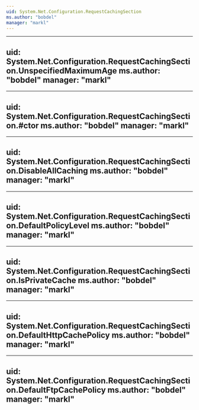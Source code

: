 ```yaml
---
uid: System.Net.Configuration.RequestCachingSection
ms.author: "bobdel"
manager: "markl"
---
```


---
uid: System.Net.Configuration.RequestCachingSection.UnspecifiedMaximumAge
ms.author: "bobdel"
manager: "markl"
---

---
uid: System.Net.Configuration.RequestCachingSection.#ctor
ms.author: "bobdel"
manager: "markl"
---

---
uid: System.Net.Configuration.RequestCachingSection.DisableAllCaching
ms.author: "bobdel"
manager: "markl"
---

---
uid: System.Net.Configuration.RequestCachingSection.DefaultPolicyLevel
ms.author: "bobdel"
manager: "markl"
---

---
uid: System.Net.Configuration.RequestCachingSection.IsPrivateCache
ms.author: "bobdel"
manager: "markl"
---

---
uid: System.Net.Configuration.RequestCachingSection.DefaultHttpCachePolicy
ms.author: "bobdel"
manager: "markl"
---

---
uid: System.Net.Configuration.RequestCachingSection.DefaultFtpCachePolicy
ms.author: "bobdel"
manager: "markl"
---
